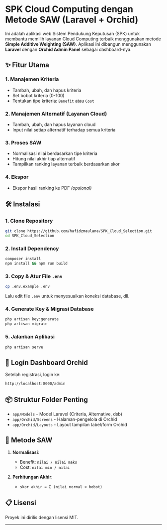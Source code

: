 # SPK Cloud Computing dengan Metode SAW (Laravel + Orchid)

Ini adalah aplikasi web Sistem Pendukung Keputusan (SPK) untuk membantu memilih layanan Cloud Computing terbaik menggunakan metode **Simple Additive Weighting (SAW)**. Aplikasi ini dibangun menggunakan **Laravel** dengan **Orchid Admin Panel** sebagai dashboard-nya.

## ✨ Fitur Utama

### 1. Manajemen Kriteria
- Tambah, ubah, dan hapus kriteria
- Set bobot kriteria (0-100)
- Tentukan tipe kriteria: `Benefit` atau `Cost`

### 2. Manajemen Alternatif (Layanan Cloud)
- Tambah, ubah, dan hapus layanan cloud
- Input nilai setiap alternatif terhadap semua kriteria

### 3. Proses SAW
- Normalisasi nilai berdasarkan tipe kriteria
- Hitung nilai akhir tiap alternatif
- Tampilkan ranking layanan terbaik berdasarkan skor

### 4. Ekspor
- Ekspor hasil ranking ke PDF *(opsional)*

## 🛠️ Instalasi

### 1. Clone Repository
```bash
git clone https://github.com/hafidzmaulana/SPK_Cloud_Selection.git
cd SPK_Cloud_Selection
```

### 2. Install Dependency
```bash
composer install
npm install && npm run build
```

### 3. Copy & Atur File `.env`
```bash
cp .env.example .env
```
Lalu edit file `.env` untuk menyesuaikan koneksi database, dll.

### 4. Generate Key & Migrasi Database
```bash
php artisan key:generate
php artisan migrate
```

### 5. Jalankan Aplikasi
```bash
php artisan serve
```

## 🔐 Login Dashboard Orchid

Setelah registrasi, login ke:
```
http://localhost:8000/admin
```

## 📦 Struktur Folder Penting

- `app/Models` - Model Laravel (Criteria, Alternative, dsb)
- `app/Orchid/Screens` - Halaman-pengelola di Orchid
- `app/Orchid/Layouts` - Layout tampilan tabel/form Orchid

## 🧠 Metode SAW

1. **Normalisasi**:
   - Benefit: `nilai / nilai maks`
   - Cost: `nilai min / nilai`

2. **Perhitungan Akhir**:
   - `skor akhir = Σ (nilai normal × bobot)`

## 📋 Lisensi

Proyek ini dirilis dengan lisensi MIT.

---
